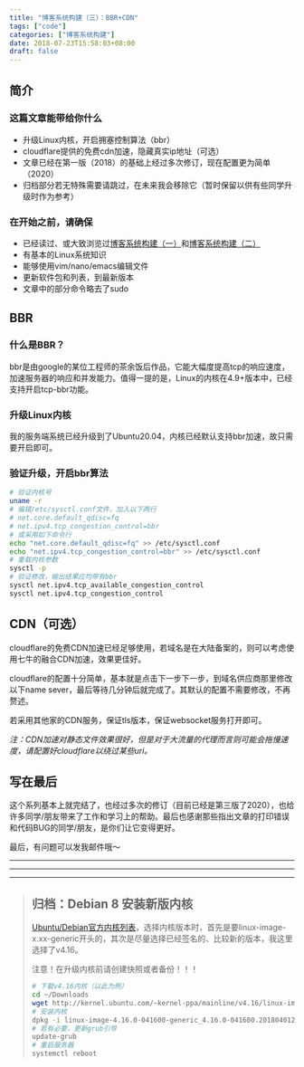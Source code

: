 ```yaml
---
title: "博客系统构建（三）：BBR+CDN"
tags: ["code"]
categories: ["博客系统构建"]
date: 2018-07-23T15:58:03+08:00
draft: false
---
```


## 简介

### 这篇文章能带给你什么

* 升级Linux内核，开启拥塞控制算法（bbr）
* cloudflare提供的免费cdn加速，隐藏真实ip地址（可选）
* 文章已经在第一版（2018）的基础上经过多次修订，现在配置更为简单（2020）
* 归档部分若无特殊需要请跳过，在未来我会移除它（暂时保留以供有些同学升级时作为参考）

### 在开始之前，请确保

* 已经读过、或大致浏览过[博客系统构建（一）](/post/ladder/build-blog/)和[博客系统构建（二）](/post/ladder/v2ray-agent/)
* 有基本的Linux系统知识
* 能够使用vim/nano/emacs编辑文件
* 更新软件包和列表，到最新版本
* 文章中的部分命令略去了sudo

## BBR

### 什么是BBR？

bbr是由google的某位工程师的茶余饭后作品，它能大幅度提高tcp的响应速度，加速服务器的响应和并发能力。值得一提的是，Linux的内核在4.9+版本中，已经支持开启tcp-bbr功能。

### 升级Linux内核

我的服务端系统已经升级到了Ubuntu20.04，内核已经默认支持bbr加速，故只需要开启即可。

### 验证升级，开启bbr算法

``` bash
# 验证内核号
uname -r
# 编辑/etc/sysctl.conf文件，加入以下两行
# net.core.default_qdisc=fq
# net.ipv4.tcp_congestion_control=bbr
# 或采用如下命令行
echo "net.core.default_qdisc=fq" >> /etc/sysctl.conf
echo "net.ipv4.tcp_congestion_control=bbr" >> /etc/sysctl.conf
# 重载内核参数
sysctl -p
# 验证修改，输出结果应均带有bbr
sysctl net.ipv4.tcp_available_congestion_control
sysctl net.ipv4.tcp_congestion_control
```

## CDN（可选）

cloudflare的免费CDN加速已经足够使用，若域名是在大陆备案的，则可以考虑使用七牛的融合CDN加速，效果更佳好。

cloudflare的配置十分简单，基本就是点击下一步下一步，到域名供应商那里修改以下name sever，最后等待几分钟后就完成了。其默认的配置不需要修改，不再赘述。

若采用其他家的CDN服务，保证tls版本，保证websocket服务打开即可。

*注：CDN加速对静态文件效果很好，但是对于大流量的代理而言则可能会拖慢速度，请配置好cloudflare以绕过某些uri。*

## 写在最后

这个系列基本上就完结了，也经过多次的修订（目前已经是第三版了2020），也给许多同学/朋友带来了工作和学习上的帮助。最后也感谢那些指出文章的打印错误和代码BUG的同学/朋友，是你们让它变得更好。

最后，有问题可以发我邮件哦～

---
---
---

> ## 归档：Debian 8 安装新版内核
> 
> [Ubuntu/Debian官方内核列表](http://kernel.ubuntu.com/~kernel-ppa/mainline/)，选择内核版本时，首先是要linux-image-x.xx-generic开头的，其次是尽量选择已经签名的、比较新的版本，我这里选择了v4.16。
> 
> 注意！在升级内核前请创建快照或者备份！！！
> 
> ``` bash
> # 下载v4.16内核（以此为例）
> cd ~/Downloads
> wget http://kernel.ubuntu.com/~kernel-ppa/mainline/v4.16/linux-image-4.16.0-041600-generic_4.16.0-041600.201804012230_amd64.deb
> # 安装内核
> dpkg -i linux-image-4.16.0-041600-generic_4.16.0-041600.201804012230_amd64.deb
> # 若有必要，更新grub引导
> update-grub
> # 重启服务器
> systemctl reboot
> ```

